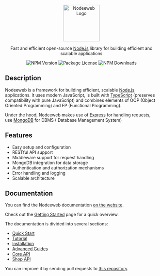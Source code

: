 <p align="center">
  <a href="https://nodeeweb.com/" target="blank"><img src="https://nodeeweb.com/customer/file-1697289012501.webp" width="120" alt="Nodeeweb Logo" /></a>
</p>

  <p align="center">Fast and efficient open-source <a href="https://nodejs.org" target="_blank">Node.js</a> library for building efficient and scalable applications</p>
    <p align="center">
<a href="https://www.npmjs.com/~nodeeweb" target="_blank"><img src="https://img.shields.io/npm/v/@nodeeweb/shop" alt="NPM Version" /></a>
<a href="https://www.npmjs.com/~nodeeweb" target="_blank"><img src="https://img.shields.io/npm/l/@nodeeweb/shop" alt="Package License" /></a>
<a href="https://www.npmjs.com/~nodeeweb" target="_blank"><img src="https://img.shields.io/npm/dm/@nodeeweb/shop" alt="NPM Downloads" /></a>

## Description

Nodeeweb is a framework for building efficient, scalable <a href="https://nodejs.org" target="_blank">Node.js</a> applications. It uses modern JavaScript, is built with <a href="https://www.typescriptlang.org" target="_blank">TypeScript</a> (preserves compatibility with pure JavaScript) and combines elements of OOP (Object Oriented Programming) and FP (Functional Programming).

<p>Under the hood, Nodeeweb makes use of <a href="https://expressjs.com/" target="_blank">Express</a> for handling requests, use <a href="https://www.mongodb.com/" target="_blank">MongoDB</a> for DBMS ( Database Management System)</p>


## Features

- Easy setup and configuration
- RESTful API support
- Middleware support for request handling
- MongoDB integration for data storage
- Authentication and authorization mechanisms
- Error handling and logging
- Scalable architecture

## Documentation

You can find the Nodeeweb documentation [on the website](https://doc.nodeeweb.com/).  

Check out the [Getting Started](https://doc.nodeeweb.com/) page for a quick overview.

The documentation is divided into several sections:

* [Quick Start](https://doc.nodeeweb.com/)
* [Tutorial](https://doc.nodeeweb.com/tutorial)
* [Installation](https://doc.nodeeweb.com/installation)
* [Advanced Guides](https://doc.nodeeweb.com/advance)
* [Core API](https://doc.nodeeweb.com/core/api)
* [Shop API](https://doc.nodeeweb.com/shop/api)
<!-- * [Where to Get Support](https://doc.nodeeweb.com/community)
* [Contributing Guide](https://legacy.Nodeewebjs.org/docs/how-to-contribute.html) -->

You can improve it by sending pull requests to [this repository](https://github.com/idehweb/nodeeweb).
